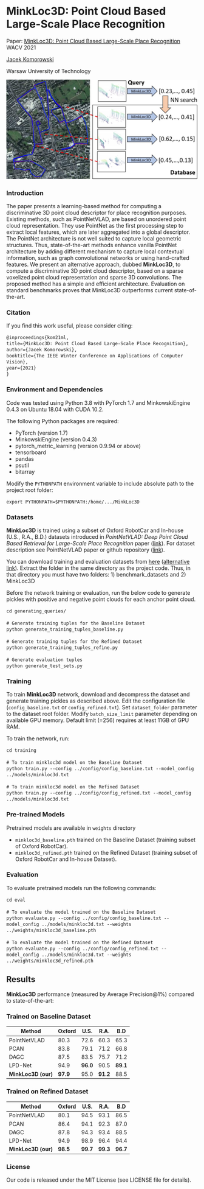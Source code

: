 # MinkLoc3D: Point Cloud Based Large-Scale Place Recognition

Paper: [MinkLoc3D: Point Cloud Based Large-Scale Place Recognition](http://arxiv.org/abs/2011.04530) WACV 2021

[Jacek Komorowski](mailto:jacek.komorowski@pw.edu.pl)

Warsaw University of Technology

![Overview](media/overview.jpg)

### Introduction
The paper presents a learning-based method for computing a discriminative 3D point cloud descriptor for place recognition purposes. 
Existing methods, such as PointNetVLAD, are based on unordered point cloud representation. They use PointNet as the first processing step to extract local features, which are later aggregated into a global descriptor. 
The PointNet architecture is not well suited to capture local geometric structures. Thus, state-of-the-art methods enhance vanilla PointNet architecture by adding different mechanism to capture local contextual information, such as graph convolutional networks or using hand-crafted features. 
We present an alternative approach, dubbed **MinkLoc3D**, to compute a discriminative 3D point cloud descriptor, based on a sparse voxelized point cloud representation and sparse 3D convolutions.
The proposed method has a simple and efficient architecture. Evaluation on standard benchmarks proves that MinkLoc3D outperforms current state-of-the-art.  

### Citation
If you find this work useful, please consider citing:

    @inproceedings{kom21ml,
    title={MinkLoc3D: Point Cloud Based Large-Scale Place Recognition},
    author={Jacek Komorowski},
    booktitle={The IEEE Winter Conference on Applications of Computer Vision},
    year={2021}
    }

### Environment and Dependencies
Code was tested using Python 3.8 with PyTorch 1.7 and MinkowskiEngine 0.4.3 on Ubuntu 18.04 with CUDA 10.2.

The following Python packages are required:
* PyTorch (version 1.7)
* MinkowskiEngine (version 0.4.3)
* pytorch_metric_learning (version 0.9.94 or above)
* tensorboard
* pandas
* psutil
* bitarray


Modify the `PYTHONPATH` environment variable to include absolute path to the project root folder: 
```export PYTHONPATH
export PYTHONPATH=$PYTHONPATH:/home/.../MinkLoc3D
```

### Datasets

**MinkLoc3D** is trained using a subset of Oxford RobotCar and In-house (U.S., R.A., B.D.) datasets introduced in
*PointNetVLAD: Deep Point Cloud Based Retrieval for Large-Scale Place Recognition* paper ([link](https://arxiv.org/pdf/1804.03492)).
For dataset description see PointNetVLAD paper or github repository ([link](https://github.com/mikacuy/pointnetvlad)).

You can download training and evaluation datasets from 
[here](https://drive.google.com/open?id=1rflmyfZ1v9cGGH0RL4qXRrKhg-8A-U9q) 
([alternative link](https://drive.google.com/file/d/1-1HA9Etw2PpZ8zHd3cjrfiZa8xzbp41J/view?usp=sharing)). 
Extract the folder in the same directory as the project code. Thus, in that directory you must have two folders: 1) benchmark_datasets and 2) MinkLoc3D

Before the network training or evaluation, run the below code to generate pickles with positive and negative point clouds for each anchor point cloud. 
 
```generate pickles
cd generating_queries/ 

# Generate training tuples for the Baseline Dataset
python generate_training_tuples_baseline.py

# Generate training tuples for the Refined Dataset
python generate_training_tuples_refine.py

# Generate evaluation tuples
python generate_test_sets.py
```

### Training
To train **MinkLoc3D** network, download and decompress the dataset and generate training pickles as described above.
Edit the configuration file (`config_baseline.txt` or `config_refined.txt`). 
Set `dataset_folder` parameter to the dataset root folder.
Modify `batch_size_limit` parameter depending on available GPU memory. 
Default limit (=256) requires at least 11GB of GPU RAM.

To train the network, run:

```train baseline
cd training

# To train minkloc3d model on the Baseline Dataset
python train.py --config ../config/config_baseline.txt --model_config ../models/minkloc3d.txt

# To train minkloc3d model on the Refined Dataset
python train.py --config ../config/config_refined.txt --model_config ../models/minkloc3d.txt
```

### Pre-trained Models

Pretrained models are available in `weights` directory
- `minkloc3d_baseline.pth` trained on the Baseline Dataset (training subset of Oxford RobotCar). 
- `minkloc3d_refined.pth` trained on the Refined Dataset (training subset of Oxford RobotCar and In-house Dataset). 

### Evaluation

To evaluate pretrained models run the following commands:

```eval baseline
cd eval

# To evaluate the model trained on the Baseline Dataset
python evaluate.py --config ../config/config_baseline.txt --model_config ../models/minkloc3d.txt --weights ../weights/minkloc3d_baseline.pth

# To evaluate the model trained on the Refined Dataset
python evaluate.py --config ../config/config_refined.txt --model_config ../models/minkloc3d.txt --weights ../weights/minkloc3d_refined.pth
```

## Results

**MinkLoc3D** performance (measured by Average Precision@1\%) compared to state-of-the-art:

### Trained on Baseline Dataset

| Method         | Oxford  | U.S. | R.A. | B.D |
| ------------------ |---------------- | -------------- |---|---|
| PointNetVLAD  |     80.3     |   72.6 | 60.3 | 65.3 |
| PCAN  |     83.8     |   79.1 | 71.2 | 66.8 |
| DAGC  |     87.5     |   83.5 | 75.7 | 71.2 |
| LPD-Net  |     94.9   |   **96.0** | 90.5 | **89.1** |
| **MinkLoc3D (our)**  |     **97.9**     |   95.0 | **91.2** | 88.5 |


### Trained on Refined Dataset

| Method         | Oxford  | U.S. | R.A. | B.D |
| ------------------ |---------------- | -------------- |---|---|
| PointNetVLAD  |     80.1     |   94.5 | 93.1 | 86.5 |
| PCAN  |     86.4     |   94.1 | 92.3 | 87.0 |
| DAGC  |     87.8     |   94.3 | 93.4 | 88.5 |
| LPD-Net  |     94.9     |   98.9 | 96.4 | 94.4 |
| **MinkLoc3D (our)**  |     **98.5**     |   **99.7** | **99.3** | **96.7** |

### License
Our code is released under the MIT License (see LICENSE file for details).
